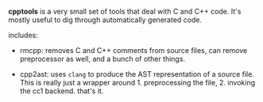 
**cpptools** is a very small set of tools that deal with C and C++ code. It's mostly useful to dig through automatically generated code.

includes:

  + rmcpp: removes C and C++ comments from source files, can remove preprocessor as well, and a bunch of other things.

  + cpp2ast: uses `clang` to produce the AST representation of a source file. This is really just a wrapper around 1. preprocessing the file, 2. invoking the cc1 backend. that's it.


